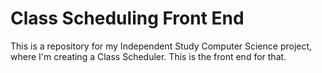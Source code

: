 # Class Scheduling Front End

This is a repository for my Independent Study Computer Science project, where I'm creating a Class Scheduler. This is the front end for that.